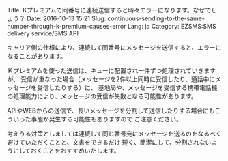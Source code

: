 Title: Kプレミアムで同番号に連続送信すると時々エラーになります。なぜでしょう？
Date: 2016-10-13 15:21
Slug: continuous-sending-to-the-same-number-through-k-premium-causes-error
Lang: ja
Category: EZSMS:SMS delivery service/SMS API

キャリア側の仕様により、連続して同番号にメッセージを送信すると、エラーになることがあります。

Ｋプレミアムを使った送信は、キューに配置され一件ずつ処理されていきますが、 受信が重なった場合（メッセージを2件以上同時に受信したり、通話中にメッセージを受信したりする）に、 基地局や、メッセージを受信する携帯電話機の処理能力により、メッセージの受信が失敗となる可能性があります。

APIやWEBからの送信で、長いメッセージを分割して送信したりする場合にもこういった事態が発生する可能性もありますので ご注意ください。

考えうる対策としましては連続して同じ番号宛にメッセージを送るのをなるべく避けていただくことと、文書をできるだけ 短く、簡潔にして、分割されないようにしておくことをおすすめいたします。